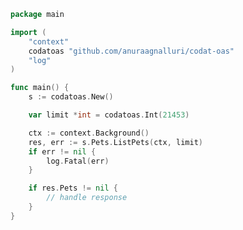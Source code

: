 <!-- Start SDK Example Usage [usage] -->
```go
package main

import (
	"context"
	codatoas "github.com/anuraagnalluri/codat-oas"
	"log"
)

func main() {
	s := codatoas.New()

	var limit *int = codatoas.Int(21453)

	ctx := context.Background()
	res, err := s.Pets.ListPets(ctx, limit)
	if err != nil {
		log.Fatal(err)
	}

	if res.Pets != nil {
		// handle response
	}
}

```
<!-- End SDK Example Usage [usage] -->